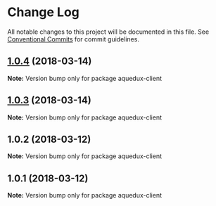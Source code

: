 # Change Log

All notable changes to this project will be documented in this file.
See [Conventional Commits](https://conventionalcommits.org) for commit guidelines.

<a name="1.0.4"></a>
## [1.0.4](https://github.com/winamax/aquedux/compare/v1.0.2...v1.0.4) (2018-03-14)




**Note:** Version bump only for package aquedux-client

<a name="1.0.3"></a>
## [1.0.3](https://github.com/winamax/aquedux/compare/v1.0.2...v1.0.3) (2018-03-14)




**Note:** Version bump only for package aquedux-client

<a name="1.0.2"></a>
## 1.0.2 (2018-03-12)




**Note:** Version bump only for package aquedux-client

<a name="1.0.1"></a>
## 1.0.1 (2018-03-12)




**Note:** Version bump only for package aquedux-client
